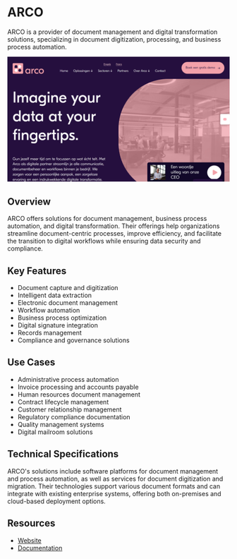# ARCO

ARCO is a provider of document management and digital transformation solutions, specializing in document digitization, processing, and business process automation.

![ARCO](assets\arco.png)


## Overview

ARCO offers solutions for document management, business process automation, and digital transformation. Their offerings help organizations streamline document-centric processes, improve efficiency, and facilitate the transition to digital workflows while ensuring data security and compliance.

## Key Features

- Document capture and digitization
- Intelligent data extraction
- Electronic document management
- Workflow automation
- Business process optimization
- Digital signature integration
- Records management
- Compliance and governance solutions

## Use Cases

- Administrative process automation
- Invoice processing and accounts payable
- Human resources document management
- Contract lifecycle management
- Customer relationship management
- Regulatory compliance documentation
- Quality management systems
- Digital mailroom solutions

## Technical Specifications

ARCO's solutions include software platforms for document management and process automation, as well as services for document digitization and migration. Their technologies support various document formats and can integrate with existing enterprise systems, offering both on-premises and cloud-based deployment options.

## Resources

- [Website](https://www.arco.be)
- [Documentation](https://www.arco.be/en/resources)
